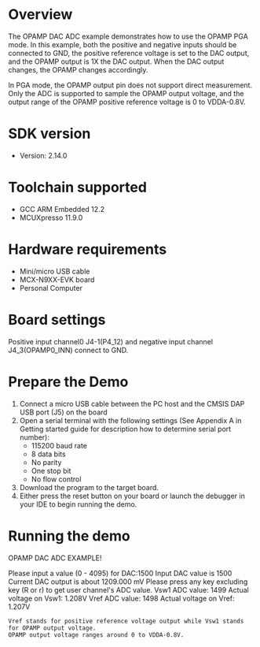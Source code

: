 Overview
========

The OPAMP DAC ADC example demonstrates how to use the OPAMP PGA mode. 
In this example, both the positive and negative inputs should be connected 
to GND, the positive reference voltage is set to the DAC output, and the OPAMP
output is 1X the DAC output. When the DAC output changes, the OPAMP changes accordingly.

In PGA mode, the OPAMP output pin does not support direct measurement. Only the ADC is 
supported to sample the OPAMP output voltage, and the output range of the OPAMP positive
reference voltage is 0 to VDDA-0.8V.

  

  

SDK version
===========
- Version: 2.14.0

Toolchain supported
===================
- GCC ARM Embedded  12.2
- MCUXpresso  11.9.0

Hardware requirements
=====================
- Mini/micro USB cable
- MCX-N9XX-EVK board
- Personal Computer

Board settings
==============
Positive input channel0 J4-1(P4_12) and negative input channel J4_3(OPAMP0_INN) connect to GND.

Prepare the Demo
================
1.  Connect a micro USB cable between the PC host and the CMSIS DAP USB port (J5) on the board
2.  Open a serial terminal with the following settings (See Appendix A in Getting started guide for description how to determine serial port number):
    - 115200 baud rate
    - 8 data bits
    - No parity
    - One stop bit
    - No flow control
3.  Download the program to the target board.
4.  Either press the reset button on your board or launch the debugger in your IDE to begin running the demo.

Running the demo
================
OPAMP DAC ADC EXAMPLE!

Please input a value (0 - 4095) for DAC:1500
Input DAC value is 1500
Current DAC output is about 1209.000 mV
Please press any key excluding key (R or r) to get user channel's ADC value.
Vsw1 ADC value: 1499
Actual voltage on Vsw1: 1.208V
Vref ADC value: 1498
Actual voltage on Vref: 1.207V


~~~~~~~~~~~~~~~~~~~~~~~~~~~~~~~~~~~~
Vref stands for positive reference voltage output while Vsw1 stands for OPAMP output voltage. 
OPAMP output voltage ranges around 0 to VDDA-0.8V.
